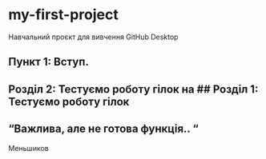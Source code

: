 # my-first-project
Навчальний проєкт для вивчення GitHub Desktop


## Пункт 1: Вступ.

## Розділ 2: Тестуємо роботу гілок на ## Розділ 1: Тестуємо роботу гілок

## “Важлива, але не готова функція.. “

Меньшиков

